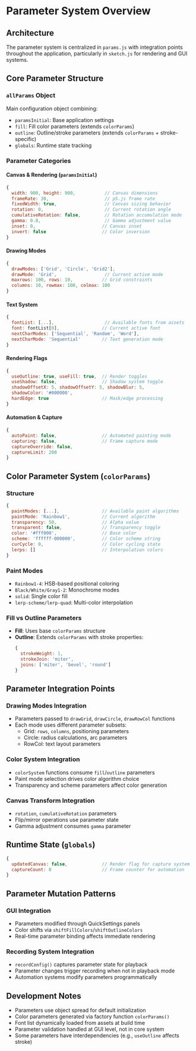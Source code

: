 # Parameter System Overview

## Architecture

The parameter system is centralized in `params.js` with integration points throughout the application, particularly in `sketch.js` for rendering and GUI systems.

## Core Parameter Structure

### `allParams` Object
Main configuration object combining:
- `paramsInitial`: Base application settings
- `fill`: Fill color parameters (extends `colorParams`)
- `outline`: Outline/stroke parameters (extends `colorParams` + stroke-specific)
- `globals`: Runtime state tracking

### Parameter Categories

#### Canvas & Rendering (`paramsInitial`)
```javascript
{
  width: 900, height: 900,           // Canvas dimensions
  frameRate: 30,                     // p5.js frame rate
  fixedWidth: true,                  // Canvas sizing behavior
  rotation: 0,                       // Current rotation angle
  cumulativeRotation: false,         // Rotation accumulation mode
  gamma: 0.8,                        // Gamma adjustment value
  inset: 0,                         // Canvas inset
  invert: false                     // Color inversion
}
```

#### Drawing Modes
```javascript
{
  drawModes: ['Grid', 'Circle', 'Grid2'],
  drawMode: 'Grid',                  // Current active mode
  maxrows: 100, rows: 10,           // Grid constraints
  columns: 10, rowmax: 100, colmax: 100
}
```

#### Text System
```javascript
{
  fontList: [...],                   // Available fonts from assets
  font: fontList[0],                // Current active font
  nextCharModes: ['Sequential', 'Random', 'Word'],
  nextCharMode: 'Sequential'        // Text generation mode
}
```

#### Rendering Flags
```javascript
{
  useOutline: true, useFill: true,  // Render toggles
  useShadow: false,                 // Shadow system toggle
  shadowOffsetX: 5, shadowOffsetY: 5, shadowBlur: 5,
  shadowColor: '#000000',
  hardEdge: true                    // Mask/edge processing
}
```

#### Automation & Capture
```javascript
{
  autoPaint: false,                 // Automated painting mode
  capturing: false,                 // Frame capture mode
  captureOverride: false,
  captureLimit: 200
}
```

## Color Parameter System (`colorParams`)

### Structure
```javascript
{
  paintModes: [...],                // Available paint algorithms
  paintMode: 'Rainbow1',            // Current algorithm
  transparency: 50,                 // Alpha value
  transparent: false,               // Transparency toggle
  color: '#fff000',                 // Base color
  scheme: 'ffffff-000000',          // Color scheme string
  curCycle: 0,                      // Color cycling state
  lerps: []                         // Interpolation colors
}
```

### Paint Modes
- `Rainbow1-4`: HSB-based positional coloring
- `Black/White/Gray1-2`: Monochrome modes  
- `solid`: Single color fill
- `lerp-scheme/lerp-quad`: Multi-color interpolation

### Fill vs Outline Parameters
- **Fill**: Uses base `colorParams` structure
- **Outline**: Extends `colorParams` with stroke properties:
  ```javascript
  {
    strokeWeight: 1,
    strokeJoin: 'miter',
    joins: ['miter', 'bevel', 'round']
  }
  ```

## Parameter Integration Points

### Drawing Modes Integration
- Parameters passed to `drawGrid`, `drawCircle`, `drawRowCol` functions
- Each mode uses different parameter subsets:
  - Grid: `rows`, `columns`, positioning parameters
  - Circle: radius calculations, arc parameters  
  - RowCol: text layout parameters

### Color System Integration
- `colorSystem` functions consume `fill`/`outline` parameters
- Paint mode selection drives color algorithm choice
- Transparency and scheme parameters affect color generation

### Canvas Transform Integration
- `rotation`, `cumulativeRotation` parameters
- Flip/mirror operations use parameter state
- Gamma adjustment consumes `gamma` parameter

## Runtime State (`globals`)
```javascript
{
  updatedCanvas: false,             // Render flag for capture system
  captureCount: 0                   // Frame counter for automation
}
```

## Parameter Mutation Patterns

### GUI Integration
- Parameters modified through QuickSettings panels
- Color shifts via `shiftFillColors`/`shiftOutlineColors`
- Real-time parameter binding affects immediate rendering

### Recording System Integration  
- `recordConfig()` captures parameter state for playback
- Parameter changes trigger recording when not in playback mode
- Automation systems modify parameters programmatically

## Development Notes

- Parameters use object spread for default initialization
- Color parameters generated via factory function `colorParams()`
- Font list dynamically loaded from assets at build time
- Parameter validation handled at GUI level, not in core system
- Some parameters have interdependencies (e.g., `useOutline` affects stroke)
